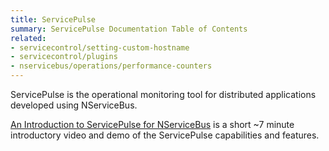 ```yaml
---
title: ServicePulse
summary: ServicePulse Documentation Table of Contents
related:
- servicecontrol/setting-custom-hostname
- servicecontrol/plugins
- nservicebus/operations/performance-counters
---
```


ServicePulse is the operational monitoring tool for distributed applications developed using NServiceBus.

[An Introduction to ServicePulse for NServiceBus](http://particular.net/blog/an-introduction-to-servicepulse-for-nservicebus) is a short ~7 minute introductory video and demo of the ServicePulse capabilities and features.